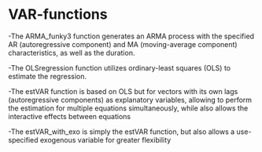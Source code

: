 # VAR-functions

-The ARMA_funky3 function generates an ARMA process with the specified AR (autoregressive component) and MA (moving-average component) characteristics, as well as the duration.

-The OLSregression function utilizes ordinary-least squares (OLS) to estimate the regression. 

-The estVAR function is based on OLS but for vectors with its own lags (autoregressive components) as explanatory variables, allowing to perform the estimation for multiple equations simultaneously, while also allows the interactive effects between equations

-The estVAR_with_exo is simply the estVAR function, but also allows a use-specified exogenous variable for greater flexibility
